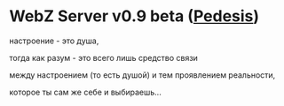 # WebZ Server v0.9 beta ([Pedesis](https://www.pinterest.com/teremterem/pedesis-from-ancient-greek-a-leaping/))

настроение - это душа,

тогда как разум - это всего лишь средство связи

между настроением (то есть душой) и тем проявлением реальности,

которое ты сам же себе и выбираешь...
